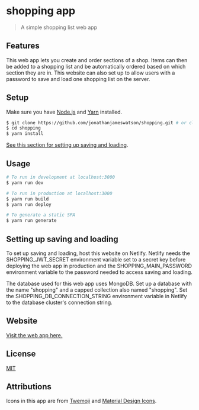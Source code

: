 # shopping app

> A simple shopping list web app

## Features

This web app lets you create and order sections of a shop. Items can then be added to a shopping list and be automatically ordered based on which section they are in. This website can also set up to allow users with a password to save and load one shopping list on the server.

## Setup

Make sure you have [Node.js](https://nodejs.org/) and [Yarn](https://yarnpkg.com/) installed.

```bash
$ git clone https://github.com/jonathanjameswatson/shopping.git # or clone your own fork
$ cd shopping
$ yarn install
```

[See this section for setting up saving and loading](setting-up-saving-and-loading).

## Usage

```bash
# To run in development at localhost:3000
$ yarn run dev

# To run in production at localhost:3000
$ yarn run build
$ yarn run deploy

# To generate a static SPA
$ yarn run generate
```

## Setting up saving and loading

To set up saving and loading, host this website on Netlify. Netlify needs the SHOPPING_JWT_SECRET environment variable set to a secret key before deploying the web app in production and the SHOPPING_MAIN_PASSWORD environment variable to the password needed to access saving and loading.

The database used for this web app uses MongoDB. Set up a database with the name "shopping" and a capped collection also named "shopping". Set the SHOPPING_DB_CONNECTION_STRING environment variable in Netlify to the database cluster's connection string.

## Website

[Visit the web app here.](https://shopping.jonathanjameswatson.com/)

## License

[MIT](https://choosealicense.com/licenses/mit/)

## Attributions

Icons in this app are from [Twemoji](https://twemoji.twitter.com/) and [Material Design Icons](https://materialdesignicons.com/).
